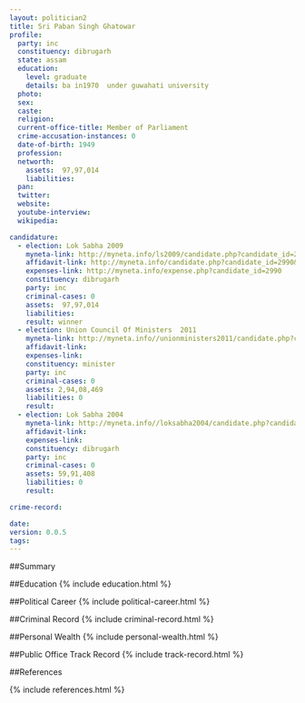 ```yaml
---
layout: politician2
title: Sri Paban Singh Ghatowar
profile: 
  party: inc
  constituency: dibrugarh
  state: assam
  education: 
    level: graduate
    details: ba in1970  under guwahati university
  photo: 
  sex: 
  caste: 
  religion: 
  current-office-title: Member of Parliament
  crime-accusation-instances: 0
  date-of-birth: 1949
  profession: 
  networth: 
    assets:  97,97,014
    liabilities: 
  pan: 
  twitter: 
  website: 
  youtube-interview: 
  wikipedia: 

candidature: 
  - election: Lok Sabha 2009
    myneta-link: http://myneta.info/ls2009/candidate.php?candidate_id=2990
    affidavit-link: http://myneta.info/candidate.php?candidate_id=2990&scan=original
    expenses-link: http://myneta.info/expense.php?candidate_id=2990
    constituency: dibrugarh 
    party: inc
    criminal-cases: 0
    assets:  97,97,014
    liabilities: 
    result: winner 
  - election: Union Council Of Ministers  2011
    myneta-link: http://myneta.info//unionministers2011/candidate.php?candidate_id=40
    affidavit-link: 
    expenses-link: 
    constituency: minister 
    party: inc
    criminal-cases: 0
    assets: 2,94,08,469
    liabilities: 0
    result:  
  - election: Lok Sabha 2004
    myneta-link: http://myneta.info//loksabha2004/candidate.php?candidate_id=335
    affidavit-link: 
    expenses-link: 
    constituency: dibrugarh 
    party: inc
    criminal-cases: 0
    assets: 59,91,408
    liabilities: 0
    result:  

crime-record: 

date: 
version: 0.0.5
tags: 
---
```

##Summary


##Education
{% include education.html %}


##Political Career
{% include political-career.html %}


##Criminal Record
{% include criminal-record.html %}


##Personal Wealth
{% include personal-wealth.html %}


##Public Office Track Record
{% include track-record.html %}


##References


{% include references.html %}